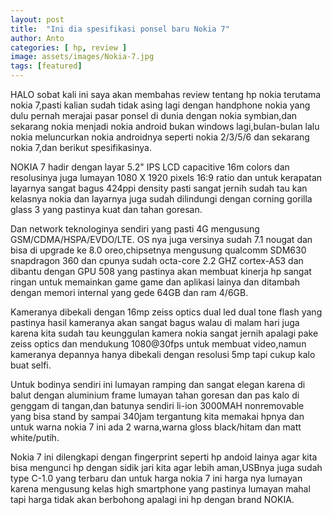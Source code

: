 ```yaml
---
layout: post
title:  "Ini dia spesifikasi ponsel baru Nokia 7"
author: Anto
categories: [ hp, review ]
image: assets/images/Nokia-7.jpg
tags: [featured]
---
```


HALO sobat kali ini saya akan membahas review tentang hp nokia terutama nokia 7,pasti kalian sudah tidak asing lagi dengan handphone nokia yang dulu pernah merajai pasar ponsel di dunia dengan nokia symbian,dan sekarang nokia menjadi nokia android bukan windows lagi,bulan-bulan lalu nokia meluncurkan nokia androidnya seperti nokia 2/3/5/6 dan sekarang nokia 7,dan berikut spesifikasinya.

NOKIA 7 hadir dengan layar 5.2" IPS LCD capacitive 16m colors dan resolusinya juga lumayan 1080 X 1920 pixels 16:9 ratio dan untuk kerapatan layarnya sangat bagus 424ppi density pasti sangat jernih sudah tau kan kelasnya nokia dan layarnya juga sudah dilindungi dengan corning gorilla glass 3 yang pastinya kuat dan tahan goresan.

Dan network teknologinya sendiri yang pasti 4G mengusung GSM/CDMA/HSPA/EVDO/LTE.
OS nya juga versinya sudah 7.1 nougat dan bisa di upgrade ke 8.0 oreo,chipsetnya mengusung qualcomm SDM630 snapdragon 360 dan cpunya sudah octa-core 2.2 GHZ cortex-A53 dan dibantu dengan GPU 508 yang pastinya akan membuat kinerja hp sangat ringan untuk memainkan game game dan aplikasi lainya dan ditambah dengan memori internal yang gede 64GB dan ram 4/6GB.

Kameranya dibekali dengan 16mp zeiss optics dual led dual tone flash yang pastinya hasil kameranya akan sangat bagus walau di malam hari juga karena kita sudah tau keunggulan kamera nokia sangat jernih apalagi pake zeiss optics dan mendukung 1080@30fps untuk membuat video,namun kameranya depannya hanya dibekali dengan resolusi 5mp tapi cukup kalo buat selfi.

Untuk bodinya sendiri ini lumayan ramping dan sangat elegan karena di balut dengan aluminium frame lumayan tahan goresan dan pas kalo di genggam di tangan,dan batunya sendiri li-ion 3000MAH nonremovable yang bisa stand by sampai 340jam tergantung kita memakai hpnya dan untuk warna nokia 7 ini ada 2 warna,warna gloss black/hitam dan matt white/putih.

Nokia 7 ini dilengkapi dengan fingerprint seperti hp andoid lainya agar kita bisa mengunci hp dengan sidik jari kita agar lebih aman,USBnya juga sudah type C-1.0 yang terbaru dan untuk harga nokia 7 ini harga nya lumayan karena mengusung kelas high smartphone yang pastinya lumayan mahal tapi harga tidak akan berbohong apalagi ini hp dengan brand NOKIA.
